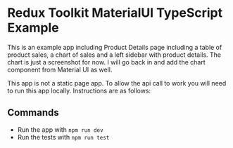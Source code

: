 # Redux Toolkit MaterialUI TypeScript Example

This is an example app including Product Details page including a table of product sales, a chart of sales and a left sidebar with product details. The chart is just a screenshot for now. I will go back in and add the chart component from Material UI as well.

This app is not a static page app. To allow the api call to work you will need to run this app locally. Instructions are as follows:

## Commands

- Run the app with `npm run dev`
- Run the tests with `npm run test`


